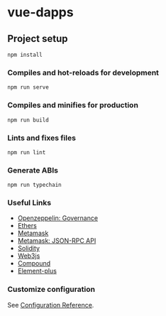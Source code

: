 # vue-dapps

## Project setup

```
npm install
```

### Compiles and hot-reloads for development

```
npm run serve
```

### Compiles and minifies for production

```
npm run build
```

### Lints and fixes files

```
npm run lint
```

### Generate ABIs

```
npm run typechain
```

### Useful Links

- [Openzeppelin: Governance](https://docs.openzeppelin.com/contracts/4.x/governance)
- [Ethers](https://docs.ethers.org/v6/)
- [Metamask](https://docs.metamask.io/wallet/how-to/)
- [Metamask: JSON-RPC API](https://docs.metamask.io/wallet/reference/rpc-api/#wallet_watchasset)
- [Solidity](https://solidity-jp.readthedocs.io/ja/latest/index.html)
- [Web3js](https://web3js.readthedocs.io/en/v1.2.11/index.html)
- [Compound](https://compound.finance/governance)
- [Element-plus](https://element-plus.org/en-US/component/button.html)

### Customize configuration

See [Configuration Reference](https://cli.vuejs.org/config/).

